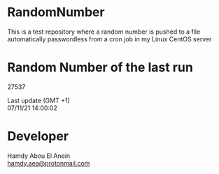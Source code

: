 # RandomNumber    
This is a test repository where a random number is pushed to a file automatically passwordless from a cron job in my Linux CentOS server    
# Random Number of the last run   
27537
      
Last update (GMT +1)    
07/11/21 14:00:02
# Developer    
Hamdy Abou El Anein   
hamdy.aea@protonmail.com
